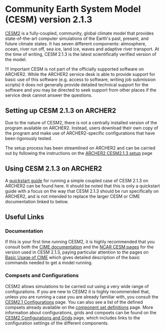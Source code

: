 # Community Earth System Model (CESM) version 2.1.3

[CESM2](https://www.cesm.ucar.edu/models/cesm2/) is a fully-coupled, community, global climate model that provides state-of-the-art computer simulations of the Earth's past, present, and future climate states. It has seven different components: atmosphere, ocean, river run off, sea ice, land ice, waves and adaptive river transport.  At the time of writing, CESM 2.1.3 is the latest scientifically verified version of the model.

!!! important
    CESM is not part of the officially supported
    software on ARCHER2. While the ARCHER2 service desk is able to provide
    support for basic use of this software (e.g. access to software, writing
    job submission scripts) it does not generally provide detailed technical
    support for the software and you may be directed to seek support from
    other places if the service desk cannot answer the questions.

## Setting up CESM 2.1.3 on ARCHER2

Due to the nature of CESM2, there is not a centrally installed version of the program available on ARCHER2. Instead, users download their own copy of the program and make use of ARCHER2-specific configurations that have been rigorously tested.

The setup process has been streamlined on ARCHER2 and can be carried out by following the instructions on the [ARCHER2 CESM2.1.3 setup](cesm213_setup.md) page

## Using CESM 2.1.3 on ARCHER2

A [quickstart guide](cesm213_run.md) for running a simple coupled case of CESM 2.1.3 on ARCHER2 can be found here. It should be noted that this is only a quickstart guide with a focus on the way that CESM 2.1.3 should be run specifically on ARCHER2, and is not intended to replace the larger CESM or CIME documentation linked to below.

## Useful Links

### Documentation

If this is your first time running CESM2, it is highly recommended that you consult both the [CIME documentation](http://esmci.github.io/cime/versions/maint-5.6/html/) and the [NCAR CESM pages](https://escomp.github.io/CESM/versions/cesm2.1/html/introduction.html) for the version used in CESM 2.1.3, paying particular attention to the pages on [Basic Usage of CIME](http://esmci.github.io/cime/versions/maint-5.6/html/users_guide/index.html) which gives detailed description of the basic commands needed to get a model running.

### Compsets and Configurations

CESM2 allows simulations to be carried out using a very wide range of configurations. If you are new to CESM2 it is highly recommended that, unless you are running a case you are already familiar with, you consult the [CESM2.1 Configurations](https://escomp.github.io/CESM/versions/cesm2.1/html/cesm_configurations.html) page. You can also see a list of the defined compsets already available on the [component set definitions](https://www.cesm.ucar.edu/models/cesm2/config/2.1.3/compsets.html) page. More information about configurations, grids and compsets can be found on the [CESM2 Configurations and Grids](https://www.cesm.ucar.edu/models/cesm2/config/) page, which includes links to the configuration settings of the different components.
